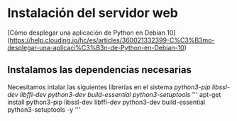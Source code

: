 # Instalación del servidor web

[Cómo desplegar una aplicación de Python en Debian 10] (https://help.clouding.io/hc/es/articles/360021332399-C%C3%B3mo-desplegar-una-aplicaci%C3%B3n-de-Python-en-Debian-10)

## Instalamos las dependencias necesarias
Necesitamos intalar las siguientes librerías en el sistema _python3-pip libssl-dev libffi-dev python3-dev build-essential python3-setuptools_
'''
apt-get install python3-pip libssl-dev libffi-dev python3-dev build-essential python3-setuptools -y 
'''
